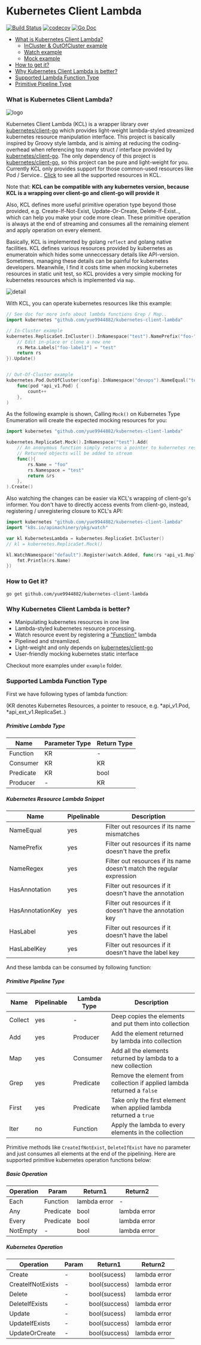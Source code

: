 # Kubernetes Client Lambda #

[![Build Status](https://travis-ci.org/yue9944882/kubernetes-client-lambda.svg?branch=master)](https://travis-ci.org/yue9944882/kubernetes-client-lambda)
[![codecov](https://codecov.io/gh/yue9944882/kubernetes-client-lambda/branch/master/graph/badge.svg)](https://codecov.io/gh/yue9944882/kubernetes-client-lambda)
[![Go Doc](https://godoc.org/github.com/yue9944882/kubernetes-client-lambda?status.svg)](https://godoc.org/github.com/yue9944882/kubernetes-client-lambda)


- [What is Kubernetes Client Lambda?](#whats-kcl)
    - [InCluster & OutOfCluster example](#cluster-example)
    - [Watch example](#watch-example)
    - [Mock example](#mock-example)
- [How to get it?](#how-to-get-it)
- [Why Kubernetes Client Lambda is better?](#why-better)
- [Supported Lambda Function Type](#lambda-type)
- [Primitive Pipeline Type](#pipeline-type)

<a name="whats-kcl"></a> 
### What is Kubernetes Client Lambda? ###

![logo](image/logo.png)


Kubernetes Client Lambda (KCL) is a wrapper library over [kubernetes/client-go](https://github.com/kubernetes/client-go) which provides light-weight lambda-styled streamized kubernetes resource manipulation interface. This project is basically inspired by Groovy style lambda, and is aiming at reducing the coding-overhead when referencing too many struct / interface provided by  [kubernetes/client-go](https://github.com/kubernetes/client-go). The only dependency of this project is [kubernetes/client-go](https://github.com/kubernetes/client-go), so this project can be pure and light-weight for you. Currently KCL only provides support for those common-used resources like Pod / Service.. [Click](https://github.com/yue9944882/kubernetes-client-lambda/blob/cfaa5564df0a4212ef9230be9ddd05a5c7034916/resource.go#L9) to see all the supported resources in KCL. 

Note that: **KCL can be compatible with any kubernetes version, because KCL is a wrapping over client-go and client-go will provide it**

Also, KCL defines more useful primitive operation type beyond those provided, e.g. Create-If-Not-Exist, Update-Or-Create, Delete-If-Exist.., which can help you make your code more clean. These primitive operation is always at the end of streaming and consumes all the remaining element and apply operation on every element. 

Basically, KCL is implemented by golang `reflect` and golang native facilities. KCL defines various resources provided by kubernetes as enumeratoin which hides some unneccessary details like API-version. Sometimes, managing these details can be painful for kubernetes developers. Meanwhile, I find it costs time when mocking kubernetes resources in static unit test, so KCL provides a very simple mocking for kubernetes resources which is implemented via `map`. 

![detail](image/detail.png)

<a name="cluster-example"></a>
With KCL, you can operate kubernetes resources like this example:

```go
// See doc for more info about lambda functions Grep / Map..
import kubernetes "github.com/yue9944882/kubernetes-client-lambda"

// In-Cluster example
kubernetes.ReplicaSet.InCluster().InNamespace("test").NamePrefix("foo-").Map(func(rs *api_ext_v1.ReplicaSet) rs*api_ext_v1.ReplicaSet {
    // Edit in-place or clone a new one
    rs.Meta.Labels["foo-label1"] = "test" 
    return rs
}).Update()


// Out-Of-Cluster example
kubernetes.Pod.OutOfCluster(config).InNamespace("devops").NameEqual("test-pod").Each(
    func(pod *api_v1.Pod) {
        count++
    },
)
```

<a name="watch-example"></a>
As the following example is shown, Calling `Mock()` on Kubernetes Type Enumeration will create the expected mocking resources for you:

```go
import kubernetes "github.com/yue9944882/kubernetes-client-lambda"

kubernetes.ReplicaSet.Mock().InNamespace("test").Add(
    // An anonymous function simply returns a pointer to kubernetes resource 
    // Returned objects will be added to stream
    func(){
        rs.Name = "foo"
        rs.Namespace = "test"
        return &rs
    },
).Create()
```

<a name="mock-example"></a>
Also watching the changes can be easier via KCL's wrapping of client-go's informer. You don't have to directly access events from client-go, instead, registering / unregistering closure to KCL's API:
```go
import kubernetes "github.com/yue9944882/kubernetes-client-lambda"
import "k8s.io/apimachinery/pkg/watch"

var kl KubernetesLambda = kubernetes.ReplicaSet.InCluster()
// kl = kubernetes.ReplicaSet.Mock()

kl.WatchNamespace("default").Register(watch.Added, func(rs *api_v1.ReplicaSet){
    fmt.Println(rs.Name)
})
```

<a name="how-to-get-it"></a>
### How to Get it? ###

```
go get github.com/yue9944882/kubernetes-client-lambda
```

<a name="why-better"></a>
### Why Kubernetes Client Lambda is better? ###

- Manipulating kubernetes resources in one line
- Lambda-styled kubernetes resource processing.
- Watch resource event by registering a ["Function"](#lambda-type) lambda
- Pipelined and streamlized.
- Light-weight and only depends on [kubernetes/client-go](https://github.com/kubernetes/client-go)
- User-friendly mocking kubernetes static interface

Checkout more examples under `example` folder.


### Supported Lambda Function Type ###

First we have following types of lambda function: 

(KR denotes Kubernetes Resources, a pointer to resouce, e.g. *api_v1.Pod, *api_ext_v1.ReplicaSet..)

##### Primitive Lambda Type #####

<a name="lambda-type"></a>

| Name | Parameter Type | Return Type |
|---|---|---|
| Function | KR | - |
| Consumer | KR | KR |
| Predicate | KR | bool |
| Producer | - | KR |

##### Kubernetes Resource Lambda Snippet #####

| Name | Pipelinable | Description |
|---|---|----|
| NameEqual | yes | Filter out resources if its name mismatches |
| NamePrefix | yes | Filter out resources if its name doesn't have the prefix |
| NameRegex | yes | Filter out resources if its name doesn't match the regular expression |
| HasAnnotation | yes | Filter out resources if it doesn't have the annotation |
| HasAnnotationKey | yes | Filter out resources if it doesn't have the annotation key |
| HasLabel | yes | Filter out resources if it doesn't have the label |
| HasLabelKey | yes | Filter out resources if it doesn't have the label key |


And these lambda can be consumed by following function: 


<a name="pipeline-type"></a>
##### Primitive Pipeline Type #####

| Name | Pipelinable | Lambda Type | Description |
|---|---|----|---|
| Collect | yes | - | Deep copies the elements and put them into collection | 
| Add | yes | Producer | Add the element returned by lambda into collection |
| Map | yes | Consumer | Add all the elements returned by lambda to a new collection |
| Grep | yes | Predicate | Remove the element from collection if applied lambda returned a `false` |
| First | yes | Predicate | Take only the first element when applied lambda returned a `true` |
| Iter | no | Function | Apply the lambda to every elements in the collection |


Primitive methods like `CreateIfNotExist`, `DeleteIfExist` have no parameter and just consumes all elements at the end of the pipelining. 
Here are supported primitive kubernetes operation functions below:

##### Basic Operation #####

| Operation | Param | Return1 | Return2 | 
|---|---|---|---|
| Each | Function | lambda error | - |
| Any | Predicate | bool | lambda error |
| Every | Predicate | bool | lambda error |
| NotEmpty | - | bool | lambda error |

##### Kubernetes Operation #####

| Operation | Param | Return1 | Return2 | 
|---|---|---|---|
| Create | - | bool(sucess) | lambda error |
| CreateIfNotExists | - | bool(success) | lambda error |
| Delete | - | bool(sucess) | lambda error |
| DeleteIfExists | - |  bool(success) | lambda error |
| Update | - |  bool(sucess) | lambda error |
| UpdateIfExists | - |  bool(success) | lambda error |
| UpdateOrCreate | - | bool(success) | lambda error |


